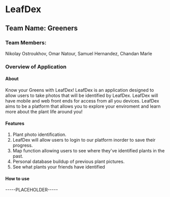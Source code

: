 # LeafDex

## Team Name: Greeners

### Team Members:
Nikolay Ostroukhov, Omar Natour, Samuel Hernandez, Chandan Marle

### Overview of Application
#### About
Know your Greens with LeafDex! LeafDex is an application designed to allow users to take photos that will be identified by LeafDex. LeafDex will have mobile and web front ends for access from all you devices. LeafDex aims to be a platform that allows you to explore your enviroment and learn more about the plant life around you! 

#### Features
1. Plant photo identification.
2. LeafDex will allow users to login to our platform inorder to save their progress.
3. Map function allowing users to see where they've identified plants in the past.
4. Personal database buildup of previous plant pictures.
5. See what plants your friends have identified
   

#### How to use
-----PLACEHOLDER-----




